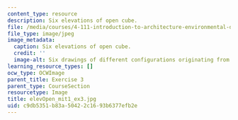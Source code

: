 ```yaml
---
content_type: resource
description: Six elevations of open cube.
file: /media/courses/4-111-introduction-to-architecture-environmental-design-spring-2014/c9db5351b83a50422c1693b6377efb2e_elevOpen_mit1_ex3.jpg
file_type: image/jpeg
image_metadata:
  caption: Six elevations of open cube.
  credit: ''
  image-alt: Six drawings of different configurations originating from a square.
learning_resource_types: []
ocw_type: OCWImage
parent_title: Exercise 3
parent_type: CourseSection
resourcetype: Image
title: elevOpen_mit1_ex3.jpg
uid: c9db5351-b83a-5042-2c16-93b6377efb2e
---
```

